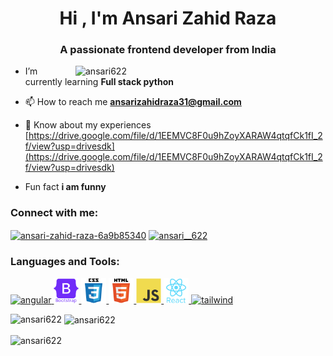<h1 align="center">Hi , I'm Ansari Zahid Raza</h1>
<h3 align="center">A passionate frontend developer from India</h3>

<p > <img align="right" width="400" src="https://camo.githubusercontent.com/4d9f5ecceb711eec6e2018f38a5677dc657c9738d4a65ba3b928c41c0a45b439/68747470733a2f2f6d69726f2e6d656469756d2e636f6d2f6d61782f313336302f302a37513379765349765f7430696f4a2d5a2e676966" alt="ansari622" /> </p>

-  I’m currently learning **Full stack python**

- 📫 How to reach me **ansarizahidraza31@gmail.com**

- 📄 Know about my experiences [https://drive.google.com/file/d/1EEMVC8F0u9hZoyXARAW4qtqfCk1fI_2f/view?usp=drivesdk](https://drive.google.com/file/d/1EEMVC8F0u9hZoyXARAW4qtqfCk1fI_2f/view?usp=drivesdk)

-  Fun fact **i am funny**

<h3 align="left">Connect with me:</h3>
<p align="left">
<a href="https://linkedin.com/in/ansari-zahid-raza-6a9b85340" target="blank"><img align="center" src="https://raw.githubusercontent.com/rahuldkjain/github-profile-readme-generator/master/src/images/icons/Social/linked-in-alt.svg" alt="ansari-zahid-raza-6a9b85340" height="30" width="40" /></a>
<a href="https://instagram.com/ansari__622" target="blank"><img align="center" src="https://raw.githubusercontent.com/rahuldkjain/github-profile-readme-generator/master/src/images/icons/Social/instagram.svg" alt="ansari__622" height="30" width="40" /></a>
</p>

<h3 align="left">Languages and Tools:</h3>
<p align="left"> <a href="https://angular.io" target="_blank" rel="noreferrer"> <img src="https://angular.io/assets/images/logos/angular/angular.svg" alt="angular" width="40" height="40"/> </a> <a href="https://getbootstrap.com" target="_blank" rel="noreferrer"> <img src="https://raw.githubusercontent.com/devicons/devicon/master/icons/bootstrap/bootstrap-plain-wordmark.svg" alt="bootstrap" width="40" height="40"/> </a> <a href="https://www.w3schools.com/css/" target="_blank" rel="noreferrer"> <img src="https://raw.githubusercontent.com/devicons/devicon/master/icons/css3/css3-original-wordmark.svg" alt="css3" width="40" height="40"/> </a> <a href="https://www.w3.org/html/" target="_blank" rel="noreferrer"> <img src="https://raw.githubusercontent.com/devicons/devicon/master/icons/html5/html5-original-wordmark.svg" alt="html5" width="40" height="40"/> </a> <a href="https://developer.mozilla.org/en-US/docs/Web/JavaScript" target="_blank" rel="noreferrer"> <img src="https://raw.githubusercontent.com/devicons/devicon/master/icons/javascript/javascript-original.svg" alt="javascript" width="40" height="40"/> </a>  <a href="https://reactjs.org/" target="_blank" rel="noreferrer"> <img src="https://raw.githubusercontent.com/devicons/devicon/master/icons/react/react-original-wordmark.svg" alt="react" width="40" height="40"/> </a> <a href="https://tailwindcss.com/" target="_blank" rel="noreferrer"> <img src="https://www.vectorlogo.zone/logos/tailwindcss/tailwindcss-icon.svg" alt="tailwind" width="40" height="40"/> </a> </p>

<p><img align="left" src="https://github-readme-stats.vercel.app/api/top-langs?username=ansari622&show_icons=true&locale=en&layout=compact" alt="ansari622" /></p>

<p>&nbsp;<img align="center" src="https://github-readme-stats.vercel.app/api?username=ansari622&show_icons=true&locale=en" alt="ansari622" /></p>

<p><img align="center" src="https://github-readme-streak-stats.herokuapp.com/?user=ansari622&" alt="ansari622" /></p>
